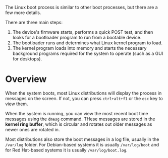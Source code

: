 The Linux boot process is similar to other boot processes, but there are a few more details.

There are three main steps:
1. The device's firmware starts, performs a quick POST test, and then looks for a bootloader program to run from a bootable device.
2. The bootloader runs and determines what Linux kernel program to load.
3. The kernel program loads into memory and starts the necessary background programs required for the system to operate (such as a GUI for desktops).

# Overview
When the system boots, most Linux distributions will display the process in messages on the screen. If not, you can press `ctrl+alt+f1` or the `esc` key to view them.

When the system is running, you can view the most recent boot time messages using the `dmesg` command. THese messages are stored in the **kernel ring buffer**, which is circular and rotates out older messages as newer ones are rotated in.

Most distributions also store the boot messages in a log file, usually in the `/var/log` folder. For Debian-based systems it is usually `/var/log/boot` and for Red Hat-based systems it is usually `/var/log/boot.log`.

